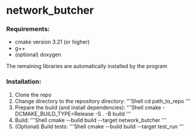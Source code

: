 # network_butcher

### Requirements:

- cmake version 3.21 (or higher)
- g++
- (optional) doxygen

The remaining libraries are automatically installed by the program

### Installation:

1) Clone the repo
2) Change directory to the repository directory: 
'''Shell
cd path_to_repo
'''
3) Prepare the build (and install dependencies):
'''Shell
cmake -DCMAKE_BUILD_TYPE=Release -S . -B build 
'''
4) Build:
'''Shell
cmake --build build --target network_butcher
'''
5) (Optional) Build tests:
'''Shell
cmake --build build --target test_run
'''
